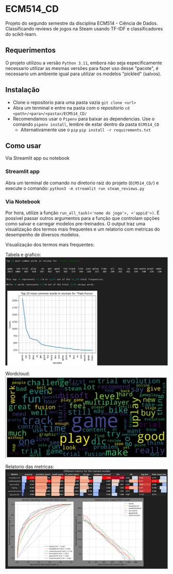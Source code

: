 # ECM514_CD

Projeto do segundo semestre da disciplina ECM514 - Ciência de Dados. Classificando reviews de jogos na Steam usando TF-IDF e classificadores do scikit-learn.

## Requerimentos

O projeto utilizou a versão `Python 3.11`, embora não seja especificamente necessario utilizar as mesmas versões para fazer uso desse "pacote", é necessario um ambiente igual para utilizar os modelos "pickled" (salvos).

## Instalação

- Clone o repositorio para uma pasta vazia
    `git clone <url>`
- Abra um terminal e entre na pasta com o repositorio
    `cd <path>/<para>/<pasta>/ECM514_CD/`
- Recomendamos usar o `Pipenv` para baixar as dependencias. Use o comando `pipenv install`, lembre de estar dentro da pasta `ECM514_CD`
  - Alternativamente use o `pip`
        `pip install -r requirements.txt`

## Como usar

Via Streamlit app ou notebook

### Streamlit app

Abra um terminal de comando no diretorio raiz do projeto (`ECM514_CD/`) e execute o comando: `python3 -m streamlit run steam_reviews.py`

### Via Notebook

Por hora, utilize a função `run_all_task(<'nome do jogo'>, <'appid'>)`. É possivel passar outros argumentos para a função que controlam opções como salvar e carregar modelos pre-treinados. O output traz uma visualização dos termos mais frequentes e um relatorio com metricas do desempenho de diversos modelos.

Visualização dos termos mais frequentes:

Tabela e grafico:
![Tabela e grafico dos termos mais frequentes](image/most_common_terms.png)

Wordcloud:
![Wordcloud dos termos mais frequentes](image/wordcloud-readme.png)

Relatorio das metricas:
![Relatorio gerado com as metricas dos modelos](image/metrics-report.png)
